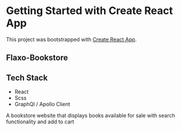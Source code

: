# Getting Started with Create React App

This project was bootstrapped with [Create React App](https://github.com/facebook/create-react-app).

## Flaxo-Bookstore

## Tech Stack

- React
- Scss
- GraphQl / Apollo Client

A bookstore website that displays books available for sale with search functionality and add to cart
